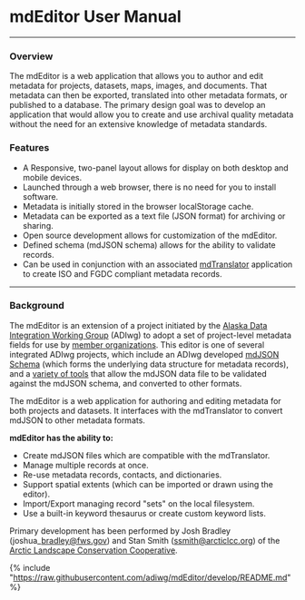 # mdEditor User Manual

---

### Overview

The mdEditor is a web application that allows you to author and edit metadata for projects, datasets, maps, images, and documents. That metadata can then be exported, translated into other metadata formats, or published to a database. The primary design goal was to develop an application that would allow you to create and use archival quality metadata without the need for an extensive knowledge of metadata standards.

### Features

* A Responsive, two-panel layout allows for display on both desktop and mobile devices.
* Launched through a web browser, there is no need for you to install software.
* Metadata is initially stored in the browser localStorage cache.
* Metadata can be exported as a text file \(JSON format\) for archiving or sharing.
* Open source development allows for customization of the mdEditor.
* Defined schema \(mdJSON schema\) allows for the ability to validate records.
* Can be used in conjunction with an associated [mdTranslator](https://github.com/adiwg/mdTranslator) application to create ISO and FGDC compliant metadata records.

---

### Background

The mdEditor is an extension of a project initiated by the [Alaska Data Integration Working Group](http://www.adiwg.org/about/) \(ADIwg\) to adopt a set of project-level metadata fields for use by [member organizations](http://www.adiwg.org/about/#contributing-organizations). This editor is one of several integrated ADIwg projects, which include an ADIwg developed [mdJSON Schema](https://github.com/adiwg/mdJson-schemas) \(which forms the underlying data structure for metadata records\), and a [variety of tools](http://mdtools.adiwg.org/#popup-welcome) that allow the mdJSON data file to be validated against the mdJSON schema, and converted to other formats.

The mdEditor is a web application for authoring and editing metadata for both projects and datasets. It interfaces with the mdTranslator to convert mdJSON to other metadata formats.

**mdEditor has the ability to:**

* Create mdJSON files which are compatible with the mdTranslator.
* Manage multiple records at once.
* Re-use metadata records, contacts, and dictionaries.
* Support spatial extents \(which can be imported or drawn using the editor\).
* Import/Export managing record "sets" on the local filesystem.
* Use a built-in keyword thesaurus or create custom keyword lists.

Primary development has been performed by Josh Bradley \(joshua\_bradley@fws.gov\) and Stan Smith \(ssmith@arcticlcc.org\) of the [Arctic Landscape Conservation Cooperative](http://arcticlcc.org/).

{% include "https://raw.githubusercontent.com/adiwg/mdEditor/develop/README.md" %}
